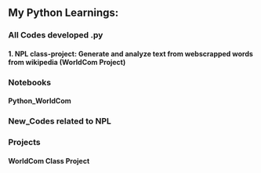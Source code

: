 ## My Python Learnings:

### All Codes developed .py
  #### 1. NPL class-project: Generate and analyze text from webscrapped words from wikipedia (WorldCom Project)

### Notebooks
  #### Python_WorldCom

### New_Codes related to NPL 

### Projects
  #### WorldCom Class Project
